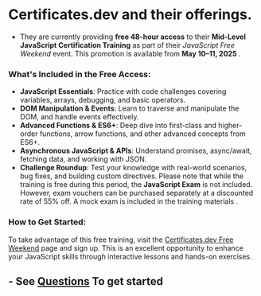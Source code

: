 # **Certificates.dev** and their offerings. 
- They are currently providing **free 48-hour access** to their **Mid-Level JavaScript Certification Training** as part of their *JavaScript Free Weekend* event. This promotion is available from **May 10–11, 2025** .

### What's Included in the Free Access:

* **JavaScript Essentials**: Practice with code challenges covering variables, arrays, debugging, and basic operators.
* **DOM Manipulation & Events**: Learn to traverse and manipulate the DOM, and handle events effectively.
* **Advanced Functions & ES6+**: Deep dive into first-class and higher-order functions, arrow functions, and other advanced concepts from ES6+.
* **Asynchronous JavaScript & APIs**: Understand promises, async/await, fetching data, and working with JSON.
* **Challenge Roundup**: Test your knowledge with real-world scenarios, bug fixes, and building custom directives.
Please note that while the training is free during this period, the **JavaScript Exam** is not included. However, exam vouchers can be purchased separately at a discounted rate of 55% off. A mock exam is included in the training materials .

### How to Get Started:

To take advantage of this free training, visit the [Certificates.dev Free Weekend](https://certificates.dev/javascript/free-weekend) page and sign up. This is an excellent opportunity to enhance your JavaScript skills through interactive lessons and hands-on exercises.

##  - See [Questions](./_Questions/) To get started

